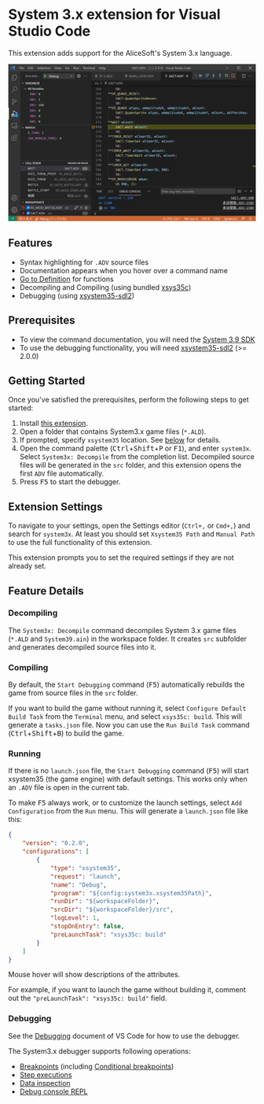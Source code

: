 # System 3.x extension for Visual Studio Code

This extension adds support for the AliceSoft's System 3.x language.

![Screenshot](images/debugger.png)

## Features

- Syntax highlighting for `.ADV` source files
- Documentation appears when you hover over a command name
- [Go to Definition](https://code.visualstudio.com/docs/editor/editingevolved#_go-to-definition)
  for functions
- Decompiling and Compiling (using bundled [xsys35c])
- Debugging (using [xsystem35-sdl2])

## Prerequisites

- To view the command documentation, you will need the
  [System 3.9 SDK](https://web.archive.org/web/20021018163909/http://www.alicesoft.co.jp/support/sys39agr.html)
- To use the debugging functionality, you will need [xsystem35-sdl2] (>= 2.0.0)

## Getting Started

Once you've satisfied the prerequisites, perform the following steps to get
started:

1. Install [this extension](https://marketplace.visualstudio.com/items?itemName=kichikuou.system3x).
2. Open a folder that contains System3.x game files (`*.ALD`).
3. If prompted, specify `xsystem35` location. See
   [below](#extension-settings) for details.
4. Open the command palette (<kbd>Ctrl</kbd>+<kbd>Shift</kbd>+<kbd>P</kbd> or
   <kbd>F1</kbd>), and enter `system3x`. Select `System3x: Decompile` from the
   completion list. Decompiled source files will be generated in the `src`
   folder, and this extension opens the first `ADV` file automatically.
5. Press <kbd>F5</kbd> to start the debugger.

## Extension Settings

To navigate to your settings, open the Settings editor (`Ctrl+,` or `Cmd+,`)
and search for `system3x`. At least you should set `Xsystem35 Path` and
`Manual Path` to use the full functionality of this extension.

This extension prompts you to set the required settings if they are not already
set.

## Feature Details

### Decompiling

The `System3x: Decompile` command decompiles System 3.x game files (`*.ALD` and
`System39.ain`) in the workspace folder. It creates `src` subfolder and
generates decompiled source files into it.

### Compiling

By default, the `Start Debugging` command (<kbd>F5</kbd>) automatically
rebuilds the game from source files in the `src` folder.

If you want to build the game without running it, select `Configure Default
Build Task` from the `Terminal` menu, and select `xsys35c: build`. This will
generate a `tasks.json` file. Now you can use the `Run Build Task` command
(<kbd>Ctrl</kbd>+<kbd>Shift</kbd>+<kbd>B</kbd>) to build the game.

### Running

If there is no `launch.json` file, the `Start Debugging` command
(<kbd>F5</kbd>) will start xsystem35 (the game engine) with default settings.
This works only when an `.ADV` file is open in the current tab.

To make <kbd>F5</kbd> always work, or to customize the launch settings, select
`Add Configuration` from the `Run` menu. This will generate a `launch.json`
file like this:

```json
{
    "version": "0.2.0",
    "configurations": [
        {
            "type": "xsystem35",
            "request": "launch",
            "name": "Debug",
            "program": "${config:system3x.xsystem35Path}",
            "runDir": "${workspaceFolder}",
            "srcDir": "${workspaceFolder}/src",
            "logLevel": 1,
            "stopOnEntry": false,
            "preLaunchTask": "xsys35c: build"
        }
    ]
}
```
Mouse hover will show descriptions of the attributes.

For example, if you want to launch the game without building it, comment out
the `"preLaunchTask": "xsys35c: build"` field.

### Debugging

See the [Debugging](https://code.visualstudio.com/docs/editor/debugging)
document of VS Code for how to use the debugger.

The System3.x debugger supports following operations:
- [Breakpoints](https://code.visualstudio.com/docs/editor/debugging#_breakpoints)
  (including [Conditional breakpoints](https://code.visualstudio.com/docs/editor/debugging#_advanced-breakpoint-topics))
- [Step executions](https://code.visualstudio.com/docs/editor/debugging#_debug-actions)
- [Data inspection](https://code.visualstudio.com/docs/editor/debugging#_data-inspection)
- [Debug console REPL](https://code.visualstudio.com/docs/editor/debugging#_debug-console-repl)


[xsys35c]: https://github.com/kichikuou/xsys35c
[xsystem35-sdl2]: https://github.com/kichikuou/xsystem35-sdl2
